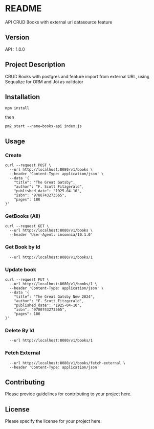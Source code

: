 # README

API CRUD Books with external url datasource feature

## Version

API : 1.0.0

## Project Description

CRUD Books with postgres and feature import from external URL, using Sequalize for ORM and Joi as validator

## Installation

`npm install`

then

`pm2 start --name=books-api index.js`

## Usage

### Create
```
curl --request POST \
  --url http://localhost:8080/v1/books \
  --header 'Content-Type: application/json' \
  --data '{
    "title": "The Great Gatsby",
    "author": "F. Scott Fitzgerald",
    "published_date": "1925-04-10",
    "isbn": "9780743273565",
    "pages": 180
}'
```

### GetBooks (All)

```
curl --request GET \
  --url http://localhost:8080/v1/books \
  --header 'User-Agent: insomnia/10.1.0'
```

### Get Book by Id

```curl --request GET \
  --url http://localhost:8080/v1/books/1
```

### Update book

```
curl --request PUT \
  --url http://localhost:8080/v1/books/1 \
  --header 'Content-Type: application/json' \
  --data '{
    "title": "The Great Gatsby New 2024",
    "author": "F. Scott Fitzgerald",
    "published_date": "1925-04-10",
    "isbn": "9780743273565",
    "pages": 180
}'
```

### Delete By Id

```curl --request DELETE \
  --url http://localhost:8080/v1/books/1
  ```

### Fetch External

```curl --request POST \
  --url http://localhost:8080/v1/books/fetch-external \
  --header 'Content-Type: application/json' 
  ```

## Contributing

Please provide guidelines for contributing to your project here.

## License

Please specify the license for your project here.

